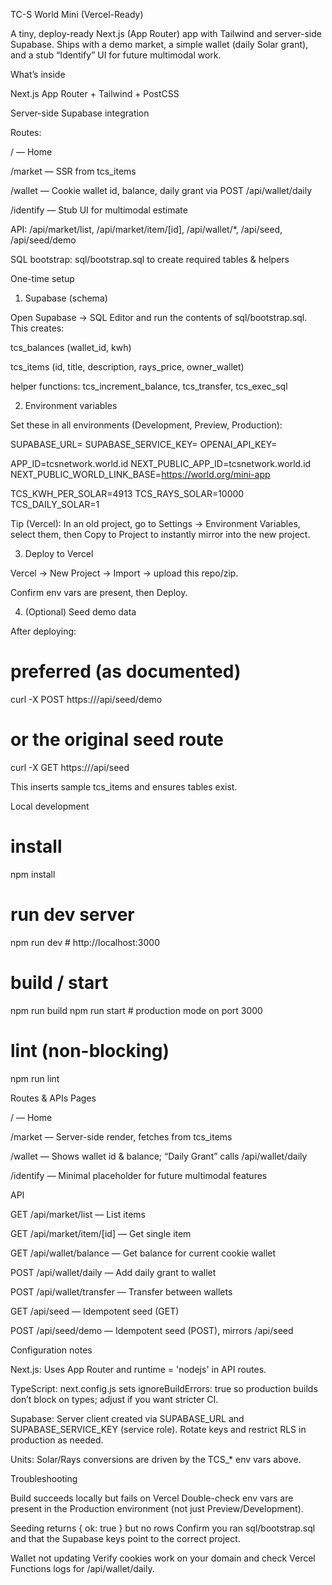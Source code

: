 TC-S World Mini (Vercel-Ready)

A tiny, deploy-ready Next.js (App Router) app with Tailwind and server-side Supabase. Ships with a demo market, a simple wallet (daily Solar grant), and a stub “Identify” UI for future multimodal work.

What’s inside

Next.js App Router + Tailwind + PostCSS

Server-side Supabase integration

Routes:

/ — Home

/market — SSR from tcs_items

/wallet — Cookie wallet id, balance, daily grant via POST /api/wallet/daily

/identify — Stub UI for multimodal estimate

API: /api/market/list, /api/market/item/[id], /api/wallet/*, /api/seed, /api/seed/demo

SQL bootstrap: sql/bootstrap.sql to create required tables & helpers

One-time setup
1) Supabase (schema)

Open Supabase → SQL Editor and run the contents of sql/bootstrap.sql.
This creates:

tcs_balances (wallet_id, kwh)

tcs_items (id, title, description, rays_price, owner_wallet)

helper functions: tcs_increment_balance, tcs_transfer, tcs_exec_sql

2) Environment variables

Set these in all environments (Development, Preview, Production):

SUPABASE_URL=<your-supabase-project-url>
SUPABASE_SERVICE_KEY=<your-supabase-service-role-key>
OPENAI_API_KEY=<optional for future Identify AI>

APP_ID=tcsnetwork.world.id
NEXT_PUBLIC_APP_ID=tcsnetwork.world.id
NEXT_PUBLIC_WORLD_LINK_BASE=https://world.org/mini-app

TCS_KWH_PER_SOLAR=4913
TCS_RAYS_SOLAR=10000
TCS_DAILY_SOLAR=1


Tip (Vercel): In an old project, go to Settings → Environment Variables, select them, then Copy to Project to instantly mirror into the new project.

3) Deploy to Vercel

Vercel → New Project → Import → upload this repo/zip.

Confirm env vars are present, then Deploy.

4) (Optional) Seed demo data

After deploying:

# preferred (as documented)
curl -X POST https://<your-domain>/api/seed/demo

# or the original seed route
curl -X GET  https://<your-domain>/api/seed


This inserts sample tcs_items and ensures tables exist.

Local development
# install
npm install

# run dev server
npm run dev    # http://localhost:3000

# build / start
npm run build
npm run start  # production mode on port 3000

# lint (non-blocking)
npm run lint

Routes & APIs
Pages

/ — Home

/market — Server-side render, fetches from tcs_items

/wallet — Shows wallet id & balance; “Daily Grant” calls /api/wallet/daily

/identify — Minimal placeholder for future multimodal features

API

GET /api/market/list — List items

GET /api/market/item/[id] — Get single item

GET /api/wallet/balance — Get balance for current cookie wallet

POST /api/wallet/daily — Add daily grant to wallet

POST /api/wallet/transfer — Transfer between wallets

GET /api/seed — Idempotent seed (GET)

POST /api/seed/demo — Idempotent seed (POST), mirrors /api/seed

Configuration notes

Next.js: Uses App Router and runtime = 'nodejs' in API routes.

TypeScript: next.config.js sets ignoreBuildErrors: true so production builds don’t block on types; adjust if you want stricter CI.

Supabase: Server client created via SUPABASE_URL and SUPABASE_SERVICE_KEY (service role). Rotate keys and restrict RLS in production as needed.

Units: Solar/Rays conversions are driven by the TCS_* env vars above.

Troubleshooting

Build succeeds locally but fails on Vercel
Double-check env vars are present in the Production environment (not just Preview/Development).

Seeding returns { ok: true } but no rows
Confirm you ran sql/bootstrap.sql and that the Supabase keys point to the correct project.

Wallet not updating
Verify cookies work on your domain and check Vercel Functions logs for /api/wallet/daily.
